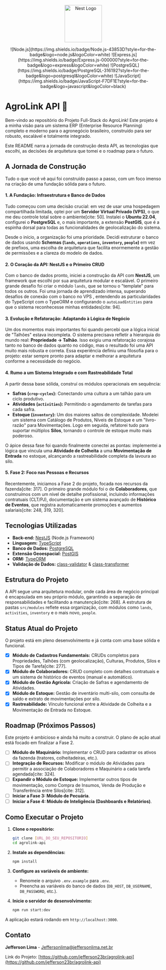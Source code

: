 <p align="center">
  <a href="http://nestjs.com/" target="blank"><img src="https://nestjs.com/img/logo-small.svg" width="120" alt="Nest Logo" /></a>
</p>

<p align="center">![Node.js](https://img.shields.io/badge/Node.js-43853D?style=for-the-badge&logo=node.js&logoColor=white)
![Express.js](https://img.shields.io/badge/Express.js-000000?style=for-the-badge&logo=express&logoColor=white)
![PostgreSQL](https://img.shields.io/badge/PostgreSQL-316192?style=for-the-badge&logo=postgresql&logoColor=white)
![JavaScript](https://img.shields.io/badge/JavaScript-F7DF1E?style=for-the-badge&logo=javascript&logoColor=black)</p>

# AgroLink API 🌾

Bem-vindo ao repositório do Projeto Full-Stack do AgroLink! Este projeto é a minha visão para um sistema ERP (Enterprise Resource Planning) completo e moderno para o agronegócio brasileiro, construído para ser robusto, escalável e totalmente integrado.

Este README narra a jornada de construção desta API, as tecnologias que escolhi, as decisões de arquitetura que tomei e o roadmap para o futuro.

## A Jornada de Construção

Tudo o que você vê aqui foi construído passo a passo, com um foco imenso na criação de uma fundação sólida para o futuro.

#### 1. A Fundação: Infraestrutura e Banco de Dados
Tudo começou com uma decisão crucial: em vez de usar uma hospedagem compartilhada limitada, optei por um **Servidor Virtual Privado (VPS)**, o que me deu controle total sobre o ambiente[cite: 50]. Instalei o **Ubuntu 22.04**, configurei o **PostgreSQL** e, o mais importante, a extensão **PostGIS**, que é a espinha dorsal para todas as funcionalidades de geolocalização do sistema.

Desde o início, a organização foi uma prioridade. Decidi estruturar o banco de dados usando **Schemas (`lands`, `operations`, `inventory`, `people`)** em vez de prefixos, uma escolha de arquitetura que facilita enormemente a gestão de permissões e a clareza do modelo de dados.

#### 2. O Coração da API: NestJS e o Primeiro CRUD
Com o banco de dados pronto, iniciei a construção da API com **NestJS**, um framework que escolhi por sua arquitetura modular e escalável. O primeiro grande desafio foi criar o módulo `lands`, que se tornou o "template" para todos os outros. Foi uma jornada de aprendizado intensa, superando desafios de conexão com o banco no VPS , entendendo as particularidades do TypeScript com o TypeORM  e configurando o `autoLoadEntities` para que o sistema reconhecesse minhas entidades[cite: 94].

#### 3. Evolução e Refatoração: Adaptando à Lógica de Negócio
Um dos momentos mais importantes foi quando percebi que a lógica inicial de "Talhões" estava incompleta. O sistema precisava refletir a hierarquia do mundo real: **Propriedade -> Talhão**. Isso exigiu uma refatoração corajosa tanto no banco de dados quanto no código, mas o resultado foi uma API muito mais robusta e correta. Essa experiência definiu uma filosofia para o projeto: estar sempre pronto para adaptar e melhorar a arquitetura conforme a necessidade do negócio.

#### 4. Rumo a um Sistema Integrado e com Rastreabilidade Total
A partir dessa base sólida, construí os módulos operacionais em sequência:
* **Safras (`crop-cycles`):** Conectando uma cultura a um talhão para um ciclo produtivo.
* **Atividades (`activities`):** Permitindo o agendamento de tarefas para cada safra.
* **Estoque (`inventory`):** Um dos maiores saltos de complexidade. Modelei um sistema com Catálogo de Produtos, Níveis de Estoque e um "livro-razão" para Movimentações. Logo em seguida, refatorei tudo para suportar múltiplos **Silos**, tornando o controle de estoque muito mais poderoso.

O ápice dessa fase foi quando finalmente conectei as pontas: implementei a lógica que vincula uma **Atividade de Colheita** a uma **Movimentação de Entrada** no estoque, alcançando a rastreabilidade completa da lavoura ao silo.

#### 5. Fase 2: Foco nas Pessoas e Recursos
Recentemente, iniciamos a Fase 2 do projeto, focada nos recursos da fazenda[cite: 317]. O primeiro grande módulo foi o de **Colaboradores**, que construímos com um nível de detalhe profissional, incluindo informações contratuais (CLT/PJ), documentação e um sistema avançado de **Histórico de Eventos**, que registra automaticamente promoções e aumentos salariais[cite: 248, 319, 320].

## Tecnologias Utilizadas

* **Back-end:** [NestJS](https://nestjs.com/) (Node.js Framework)
* **Linguagem:** [TypeScript](https://www.typescriptlang.org/)
* **Banco de Dados:** [PostgreSQL](https://www.postgresql.org/) 
* **Extensão Geoespacial:** [PostGIS](https://postgis.net/) 
* **ORM:** [TypeORM](https://typeorm.io/)
* **Validação de Dados:** [class-validator](https://github.com/typestack/class-validator) & [class-transformer](https://github.com/typestack/class-transformer)

## Estrutura do Projeto
A API segue uma arquitetura modular, onde cada área de negócio principal é encapsulada em seu próprio módulo, garantindo a separação de responsabilidades e facilitando a manutenção[cite: 268]. A estrutura de pastas `src/modules` reflete essa organização, com módulos como `lands`, `activities`, `inventory` e o mais novo, `people`.

## Status Atual do Projeto
O projeto está em pleno desenvolvimento e já conta com uma base sólida e funcional.

- [x] **Módulo de Cadastros Fundamentais:** CRUDs completos para Propriedades, Talhões (com geolocalização), Culturas, Produtos, Silos e Tipos de Tarefa[cite: 277].
- [x] **Módulo de Colaboradores:** CRUD completo com detalhes contratuais e um sistema de histórico de eventos (manual e automático).
- [x] **Módulo de Gestão Agrícola:** Criação de Safras e agendamento de Atividades.
- [x] **Módulo de Estoque:** Gestão de inventário multi-silo, com consulta de saldo e extrato de movimentações por silo.
- [x] **Rastreabilidade:** Vínculo funcional entre a Atividade de Colheita e a Movimentação de Entrada no Estoque.

## Roadmap (Próximos Passos)

Este projeto é ambicioso e ainda há muito a construir. O plano de ação atual está focado em finalizar a Fase 2.

- [ ] **Módulo de Maquinário:** Implementar o CRUD para cadastrar os ativos da fazenda (tratores, colheitadeiras, etc.).
- [ ] **Integração de Recursos:** Modificar o módulo de Atividades para permitir a associação de Colaboradores e Maquinário a cada tarefa agendada[cite: 324].
- [ ] **Expandir o Módulo de Estoque:** Implementar outros tipos de movimentação, como Compra de Insumos, Venda de Produção e Transferência entre Silos[cite: 312].
- [ ] **Iniciar a Fase 3: Módulo de Pecuária**.
- [ ] **Iniciar a Fase 4: Módulo de Inteligência (Dashboards e Relatórios)**.

## Como Executar o Projeto

1.  **Clone o repositório:**
    ```bash
    git clone [URL_DO_SEU_REPOSITORIO]
    cd agrolink-api
    ```
2.  **Instale as dependências:**
    ```bash
    npm install
    ```
3.  **Configure as variáveis de ambiente:**
    * Renomeie o arquivo `.env.example` para `.env`.
    * Preencha as variáveis do banco de dados (`DB_HOST`, `DB_USERNAME`, `DB_PASSWORD`, etc.).

4.  **Inicie o servidor de desenvolvimento:**
    ```bash
    npm run start:dev
    ```
A aplicação estará rodando em `http://localhost:3000`.

## Contato
**Jefferson Lima** - [Jeffersonlima@jeffersonlima.net.br](mailto:Jeffersonlima@jeffersonlima.net.br)

Link do Projeto: [https://github.com/jefferson23br/agrolink-api](https://github.com/jefferson23br/agrolink-api)
